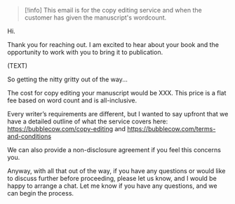 > [!info]
>  This email is for the copy editing service and when the customer has given the manuscript's wordcount. 

Hi.

Thank you for reaching out. I am excited to hear about your book and the opportunity to work with you to bring it to publication.

(TEXT)

So getting the nitty gritty out of the way...

The cost for copy editing your manuscript would be XXX. This price is a flat fee based on word count and is all-inclusive.

Every writer’s requirements are different, but I wanted to say upfront that we have a detailed outline of what the service covers here: https://bubblecow.com/copy-editing and https://bubblecow.com/terms-and-conditions

We can also provide a non-disclosure agreement if you feel this concerns you. 

Anyway, with all that out of the way, if you have any questions or would like to discuss further before proceeding, please let us know, and I would be happy to arrange a chat.
Let me know if you have any questions, and we can begin the process. 
